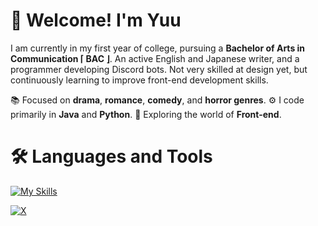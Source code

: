 # 👋 Welcome! I'm Yuu

I am currently in my first year of college, pursuing a **Bachelor of Arts in Communication ⌈ BAC ⌋**. An active English and Japanese writer, and a programmer developing Discord bots. Not very skilled at design yet, but continuously learning to improve front-end development skills.

📚 Focused on **drama**, **romance**, **comedy**, and **horror genres**.
⚙️ I code primarily in **Java** and **Python**.
🔎 Exploring the world of **Front-end**.

# 🛠️ Languages and Tools

[![My Skills](https://skillicons.dev/icons?i=java,,js,nodejs,py,bots,kotlin,visualstudio)](https://skillicons.dev)

[![X](https://img.shields.io/badge/x-logo?style=for-the-badge&logo=x&logoColor=white&color=%23000000)](https://x.com/xyukuri)
